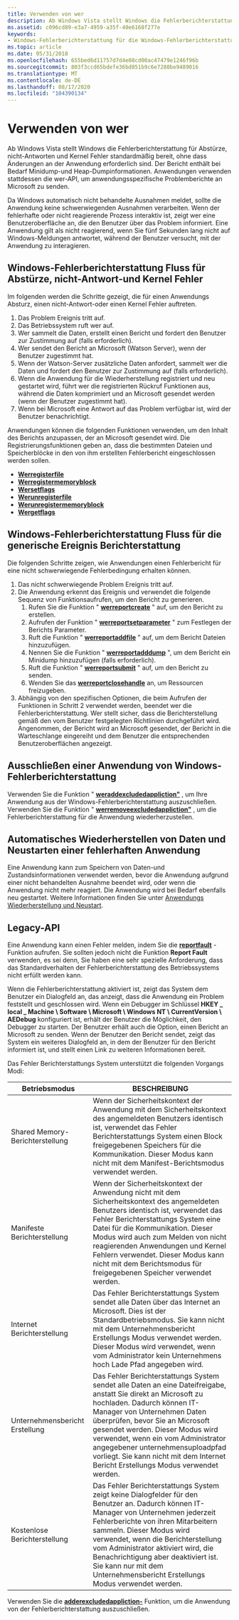 ```yaml
---
title: Verwenden von wer
description: Ab Windows Vista stellt Windows die Fehlerberichterstattung für Abstürze, nicht-Antworten und Kernel Fehler standardmäßig bereit, ohne dass Änderungen an der Anwendung erforderlich sind.
ms.assetid: c096cd89-e3a7-4959-a35f-40e6168f277e
keywords:
- Windows-Fehlerberichterstattung für die Windows-Fehlerberichterstattung mit
ms.topic: article
ms.date: 05/31/2018
ms.openlocfilehash: 655bed6d11757d7d4e08cd00ac47479e1246f96b
ms.sourcegitcommit: 803f3ccd65bdefe36bd851b9c6e7280be9489016
ms.translationtype: MT
ms.contentlocale: de-DE
ms.lasthandoff: 08/17/2020
ms.locfileid: "104390134"
---
```

# <a name="using-wer"></a>Verwenden von wer

Ab Windows Vista stellt Windows die Fehlerberichterstattung für Abstürze, nicht-Antworten und Kernel Fehler standardmäßig bereit, ohne dass Änderungen an der Anwendung erforderlich sind. Der Bericht enthält bei Bedarf Minidump-und Heap-Dumpinformationen. Anwendungen verwenden stattdessen die wer-API, um anwendungsspezifische Problemberichte an Microsoft zu senden.

Da Windows automatisch nicht behandelte Ausnahmen meldet, sollte die Anwendung keine schwerwiegenden Ausnahmen verarbeiten. Wenn der fehlerhafte oder nicht reagierende Prozess interaktiv ist, zeigt wer eine Benutzeroberfläche an, die den Benutzer über das Problem informiert. Eine Anwendung gilt als nicht reagierend, wenn Sie fünf Sekunden lang nicht auf Windows-Meldungen antwortet, während der Benutzer versucht, mit der Anwendung zu interagieren.

## <a name="windows-error-reporting-flow-for-crashes-non-response-and-kernel-faults"></a>Windows-Fehlerberichterstattung Fluss für Abstürze, nicht-Antwort-und Kernel Fehler

Im folgenden werden die Schritte gezeigt, die für einen Anwendungs Absturz, einen nicht-Antwort-oder einen Kernel Fehler auftreten.

1.  Das Problem Ereignis tritt auf.
2.  Das Betriebssystem ruft wer auf.
3.  Wer sammelt die Daten, erstellt einen Bericht und fordert den Benutzer zur Zustimmung auf (falls erforderlich).
4.  Wer sendet den Bericht an Microsoft (Watson Server), wenn der Benutzer zugestimmt hat.
5.  Wenn der Watson-Server zusätzliche Daten anfordert, sammelt wer die Daten und fordert den Benutzer zur Zustimmung auf (falls erforderlich).
6.  Wenn die Anwendung für die Wiederherstellung registriert und neu gestartet wird, führt wer die registrierten Rückruf Funktionen aus, während die Daten komprimiert und an Microsoft gesendet werden (wenn der Benutzer zugestimmt hat).
7.  Wenn bei Microsoft eine Antwort auf das Problem verfügbar ist, wird der Benutzer benachrichtigt.

Anwendungen können die folgenden Funktionen verwenden, um den Inhalt des Berichts anzupassen, der an Microsoft gesendet wird. Die Registrierungsfunktionen geben an, dass die bestimmten Dateien und Speicherblöcke in den von ihm erstellten Fehlerbericht eingeschlossen werden sollen.

-   [**Werregisterfile**](/windows/desktop/api/Werapi/nf-werapi-werregisterfile)
-   [**Werregistermemoryblock**](/windows/desktop/api/Werapi/nf-werapi-werregistermemoryblock)
-   [**Wersetflags**](/windows/desktop/api/Werapi/nf-werapi-wersetflags)
-   [**Werunregisterfile**](/windows/desktop/api/Werapi/nf-werapi-werunregisterfile)
-   [**Werunregistermemoryblock**](/windows/desktop/api/Werapi/nf-werapi-werunregistermemoryblock)
-   [**Wergetflags**](/windows/desktop/api/Werapi/nf-werapi-wergetflags)

## <a name="windows-error-reporting-flow-for-generic-event-reporting"></a>Windows-Fehlerberichterstattung Fluss für die generische Ereignis Berichterstattung

Die folgenden Schritte zeigen, wie Anwendungen einen Fehlerbericht für eine nicht schwerwiegende Fehlerbedingung erhalten können.

1.  Das nicht schwerwiegende Problem Ereignis tritt auf.
2.  Die Anwendung erkennt das Ereignis und verwendet die folgende Sequenz von Funktionsaufrufen, um den Bericht zu generieren.
    1.  Rufen Sie die Funktion " [**werreportcreate**](/windows/desktop/api/Werapi/nf-werapi-werreportcreate) " auf, um den Bericht zu erstellen.
    2.  Aufrufen der Funktion " [**werreportsetparameter**](/windows/desktop/api/Werapi/nf-werapi-werreportsetparameter) " zum Festlegen der Berichts Parameter.
    3.  Ruft die Funktion " [**werreportaddfile**](/windows/desktop/api/Werapi/nf-werapi-werreportaddfile) " auf, um dem Bericht Dateien hinzuzufügen.
    4.  Nennen Sie die Funktion " [**werreportadddump**](/windows/desktop/api/Werapi/nf-werapi-werreportadddump) ", um dem Bericht ein Minidump hinzuzufügen (falls erforderlich).
    5.  Ruft die Funktion " [**werreportsubmit**](/windows/desktop/api/Werapi/nf-werapi-werreportsubmit) " auf, um den Bericht zu senden.
    6.  Wenden Sie das [**werreportclosehandle**](/windows/desktop/api/Werapi/nf-werapi-werreportclosehandle) an, um Ressourcen freizugeben.
3.  Abhängig von den spezifischen Optionen, die beim Aufrufen der Funktionen in Schritt 2 verwendet werden, beendet wer die Fehlerberichterstattung. Wer stellt sicher, dass die Berichterstellung gemäß den vom Benutzer festgelegten Richtlinien durchgeführt wird. Angenommen, der Bericht wird an Microsoft gesendet, der Bericht in die Warteschlange eingereiht und dem Benutzer die entsprechenden Benutzeroberflächen angezeigt.

## <a name="excluding-an-application-from-windows-error-reporting"></a>Ausschließen einer Anwendung von Windows-Fehlerberichterstattung

Verwenden Sie die Funktion " [**weraddexcludedappliction"**](/windows/desktop/api/Werapi/nf-werapi-weraddexcludedapplication) , um Ihre Anwendung aus der Windows-Fehlerberichterstattung auszuschließen. Verwenden Sie die Funktion " [**werremoveexcludedappliction"**](/windows/desktop/api/Werapi/nf-werapi-werremoveexcludedapplication) , um die Fehlerberichterstattung für die Anwendung wiederherzustellen.

## <a name="automatically-recovering-data-and-restarting-a-faulted-application"></a>Automatisches Wiederherstellen von Daten und Neustarten einer fehlerhaften Anwendung

Eine Anwendung kann zum Speichern von Daten-und Zustandsinformationen verwendet werden, bevor die Anwendung aufgrund einer nicht behandelten Ausnahme beendet wird, oder wenn die Anwendung nicht mehr reagiert. Die Anwendung wird bei Bedarf ebenfalls neu gestartet. Weitere Informationen finden Sie unter [Anwendungs Wiederherstellung und Neustart](/windows/desktop/Recovery/application-recovery-and-restart-portal).

## <a name="legacy-api"></a>Legacy-API

Eine Anwendung kann einen Fehler melden, indem Sie die [**reportfault**](/windows/desktop/api/ErrorRep/nf-errorrep-reportfault) -Funktion aufrufen. Sie sollten jedoch nicht die Funktion **Report Fault** verwenden, es sei denn, Sie haben eine sehr spezielle Anforderung, dass das Standardverhalten der Fehlerberichterstattung des Betriebssystems nicht erfüllt werden kann.

Wenn die Fehlerberichterstattung aktiviert ist, zeigt das System dem Benutzer ein Dialogfeld an, das anzeigt, dass die Anwendung ein Problem feststellt und geschlossen wird. Wenn ein Debugger im Schlüssel **HKEY \_ local \_ Machine \\ Software \\ Microsoft \\ Windows NT \\ CurrentVersion \\ AEDebug** konfiguriert ist, erhält der Benutzer die Möglichkeit, den Debugger zu starten. Der Benutzer erhält auch die Option, einen Bericht an Microsoft zu senden. Wenn der Benutzer den Bericht sendet, zeigt das System ein weiteres Dialogfeld an, in dem der Benutzer für den Bericht informiert ist, und stellt einen Link zu weiteren Informationen bereit.

Das Fehler Berichterstattungs System unterstützt die folgenden Vorgangs Modi:



| Betriebsmodus          | BESCHREIBUNG                                                                                                                                                                                                                                                                                                                                  |
|-------------------------|----------------------------------------------------------------------------------------------------------------------------------------------------------------------------------------------------------------------------------------------------------------------------------------------------------------------------------------------|
| Shared Memory-Berichterstellung | Wenn der Sicherheitskontext der Anwendung mit dem Sicherheitskontext des angemeldeten Benutzers identisch ist, verwendet das Fehler Berichterstattungs System einen Block freigegebenen Speichers für die Kommunikation. Dieser Modus kann nicht mit dem Manifest-Berichtsmodus verwendet werden.<br/>                                                                                               |
| Manifeste Berichterstellung      | Wenn der Sicherheitskontext der Anwendung nicht mit dem Sicherheitskontext des angemeldeten Benutzers identisch ist, verwendet das Fehler Berichterstattungs System eine Datei für die Kommunikation. Dieser Modus wird auch zum Melden von nicht reagierenden Anwendungen und Kernel Fehlern verwendet. Dieser Modus kann nicht mit dem Berichtsmodus für freigegebenen Speicher verwendet werden.<br/>                      |
| Internet Berichterstellung      | Das Fehler Berichterstattungs System sendet alle Daten über das Internet an Microsoft. Dies ist der Standardbetriebsmodus. Sie kann nicht mit dem Unternehmensbericht Erstellungs Modus verwendet werden. Dieser Modus wird verwendet, wenn vom Administrator kein Unternehmens hoch Lade Pfad angegeben wird.<br/>                                                                     |
| Unternehmensbericht Erstellung     | Das Fehler Berichterstattungs System sendet alle Daten an eine Dateifreigabe, anstatt Sie direkt an Microsoft zu hochladen. Dadurch können IT-Manager von Unternehmen Daten überprüfen, bevor Sie an Microsoft gesendet werden. Dieser Modus wird verwendet, wenn ein vom Administrator angegebener unternehmensuploadpfad vorliegt. Sie kann nicht mit dem Internet Bericht Erstellungs Modus verwendet werden.<br/> |
| Kostenlose Berichterstellung      | Das Fehler Berichterstattungs System zeigt keine Dialogfelder für den Benutzer an. Dadurch können IT-Manager von Unternehmen jederzeit Fehlerberichte von ihren Mitarbeitern sammeln. Dieser Modus wird verwendet, wenn die Berichterstellung vom Administrator aktiviert wird, die Benachrichtigung aber deaktiviert ist. Sie kann nur mit dem Unternehmensbericht Erstellungs Modus verwendet werden.<br/>        |



 

Verwenden Sie die [**adderexcludedappliction-**](/windows/desktop/api/ErrorRep/nf-errorrep-adderexcludedapplicationa) Funktion, um die Anwendung von der Fehlerberichterstattung auszuschließen.

 

